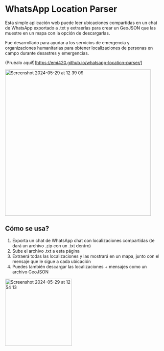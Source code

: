 # WhatsApp Location Parser

Esta simple aplicación web puede leer ubicaciones compartidas en un chat de WhatsApp exportado
a .txt y extraerlas para crear un GeoJSON que las muestre en un mapa con la opción de descargarlas.

Fue desarrollado para ayudar a los servicios de emergencia y organizaciones humanitarias para obtener
localizaciones de personas en campo durante desastres y emergencias.

(Pruéalo aquí!)[https://emi420.github.io/whatsapp-location-parser/]

<img width="476" alt="Screenshot 2024-05-29 at 12 39 09" src="https://github.com/emi420/whatsapp-location-parser/assets/1226194/9fa6c396-8c3b-4293-9e65-0fe0b7faa4d1">

## Cómo se usa?

1. Exporta un chat de WhatsApp chat con localizaciones compartidas (te dará un archivo .zip con un .txt dentro)
2. Sube el archivo .txt a esta página
3. Extraerá todas las localizaciones y las mostrará en un mapa, junto con el mensaje que le sigue a cada ubicación
4. Puedes también descargar las localizaciones + mensajes como un archivo GeoJSON

<img width="218" alt="Screenshot 2024-05-29 at 12 54 13" src="https://github.com/emi420/whatsapp-location-parser/assets/1226194/319d4b52-bd02-4b28-85e7-00e82dde4883">
